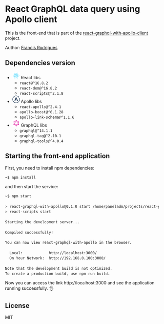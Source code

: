 # React GraphQL data query using Apollo client #

This is the front-end that is part of the [react-graphql-with-apollo-client](../../../) project.

Author: [Francis Rodrigues][1]

## Dependencies version

* ![react-logo](../screenshots/react-24.png) React libs
  * `react@^16.8.2`
  * `react-dom@^16.8.2`
  * `react-scripts@^2.1.8`
* ![apollo-logo](../screenshots/apollo-24.png) Apollo libs
  * `react-apollo@^2.4.1`
  * `apollo-boost@^0.1.28`
  * `apollo-link-schema@^1.1.6`
* ![graphql-logo](../screenshots/graphql-24.png) GraphQL libs
  * `graphql@^14.1.1`
  * `graphql-tag@^2.10.1`
  * `graphql-tools@^4.0.4`

## Starting the front-end application

First, you need to install npm dependencies:

```bash
~$ npm install
```

and then start the service:

```bash
~$ npm start

> react-graphql-with-apollo@0.1.0 start /home/paneladm/projects/react-graphql-with-apollo/client
> react-scripts start

Starting the development server...

Compiled successfully!

You can now view react-graphql-with-apollo in the browser.

  Local:            http://localhost:3000/
  On Your Network:  http://192.168.0.100:3000/

Note that the development build is not optimized.
To create a production build, use npm run build.
```

Now you can access the link http://localhost:3000 and see the application running successfully. :ok_hand:

## License

MIT

  [1]: https://github.com/francisrod01
